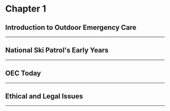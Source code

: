 # Chapter 1
## Introduction to Outdoor Emergency Care

---

## National Ski Patrol's Early Years

---

## OEC Today

---

## Ethical and Legal Issues

---

